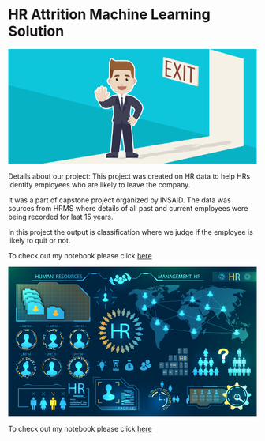 # HR Attrition Machine Learning Solution

![](https://github.com/Aniket120998/hr-employee-attrition/blob/main/Attrtion.png?raw=true)

Details about our project:
This project was created on HR data to help HRs identify employees who are likely to leave the company.

It was a part of capstone project organized by INSAID. The data was sources from HRMS where details of all past and current employees were being recorded for last 15 years.

In this project the output is classification where we judge if the employee is likely to quit or not.

To check out my notebook please click [here](https://github.com/Aniket120998/hr-employee-attrition/blob/main/HR_Analytics.ipynb)

![](https://github.com/Aniket120998/hr-employee-attrition/blob/main/hr-analytics-10.jpg?raw=true)

To check out my notebook please click [here](https://github.com/Aniket120998/hr-employee-attrition/blob/main/HR_Analytics.ipynb)
